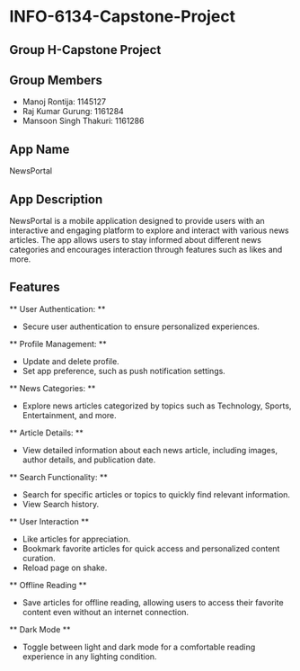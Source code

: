 # INFO-6134-Capstone-Project

## Group H-Capstone Project

## Group Members
* Manoj Rontija: 1145127
* Raj Kumar Gurung: 1161284
* Mansoon Singh Thakuri: 1161286

## App Name
NewsPortal

## App Description
NewsPortal is a mobile application designed to provide users with an interactive 
and engaging platform to explore and interact with various news articles. 
The app allows users to stay informed about different news categories and encourages interaction 
through features such as likes and more.

## Features
** User Authentication: **
* Secure user authentication to ensure personalized experiences.

** Profile Management: **
* Update and delete profile.
* Set app preference, such as push notification settings.

** News Categories: **
* Explore news articles categorized by topics such as Technology, Sports, Entertainment, and more.

** Article Details: **
* View detailed information about each news article, including images, author details, and publication date.

** Search Functionality: **
* Search for specific articles or topics to quickly find relevant information.
* View Search history.

** User Interaction **
* Like articles for appreciation.
* Bookmark favorite articles for quick access and personalized content curation.
* Reload page on shake.

** Offline Reading **
* Save articles for offline reading, allowing users to access their favorite content even without an internet connection.

** Dark Mode **
* Toggle between light and dark mode for a comfortable reading experience in any lighting condition.
